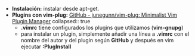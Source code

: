 - **Instalación:** instalar desde apt-get.
- **Plugins con vim-plug:** [GitHub - junegunn/vim-plug: Minimalist Vim Plugin Manager](https://github.com/junegunn/vim-plug)
  collapsed:: true
	- **.vimrc** tiene configurados los plugins que utilizamos (**vim-gnupg**)
	- para instalar un plugin, simplemente añadir una línea a **.vimrc** con el nombre del autor y del plugin según **GitHub** y después en vim ejecutar **:PlugInstall**